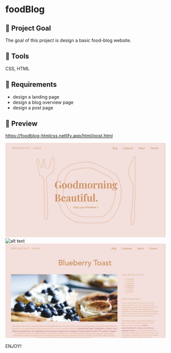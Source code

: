 # foodBlog

## 💬 Project Goal

The goal of this project is design a basic food-blog website.

## 💬 Tools 

CSS, HTML

## 💬 Requirements

* design a landing page
* design a blog overview page
* design a post page

## 🚀 Preview

https://foodblog-htmlcss.netlify.app/html/post.html

![alt text](images/preview1.png)
![alt text](images/preview2.png)
![alt text](images/preview3.png)

ENJOY!







